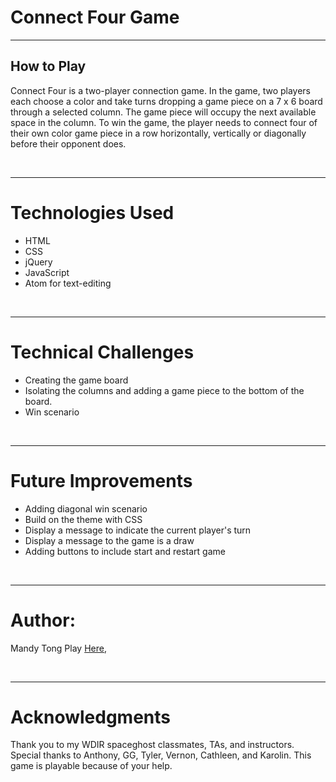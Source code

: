 # Connect Four Game

---

## How to Play

Connect Four is a two-player connection game. In the game, two players each choose a color and take turns dropping a game piece on a 7 x 6 board through a selected column. The game piece will occupy the next available space in the column. To win the game, the player needs to connect four of their own color game piece in a row horizontally, vertically or diagonally before their opponent does.

<br>
<hr>

# Technologies Used

- HTML
- CSS
- jQuery
- JavaScript
- Atom for text-editing

<br>
<hr>

# Technical Challenges

- Creating the game board
- Isolating the columns and adding a game piece to the bottom of the board.
- Win scenario


<br>
<hr>

# Future Improvements

- Adding diagonal win scenario
- Build on the theme with CSS
- Display a message to indicate the current player's turn
- Display a message to the game is a draw
- Adding buttons to include start and restart game

<br>
<hr>

# Author:

Mandy Tong
Play [Here,](https://draconis79.github.io/evilkitty_connectfour/)

<br>
<hr>

# Acknowledgments

Thank you to my WDIR spaceghost classmates, TAs, and instructors. Special thanks to Anthony, GG, Tyler, Vernon, Cathleen, and Karolin. This game is playable because of your help.
